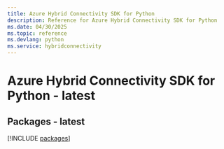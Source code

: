 ```yaml
---
title: Azure Hybrid Connectivity SDK for Python
description: Reference for Azure Hybrid Connectivity SDK for Python
ms.date: 04/30/2025
ms.topic: reference
ms.devlang: python
ms.service: hybridconnectivity
---
```

# Azure Hybrid Connectivity SDK for Python - latest
## Packages - latest
[!INCLUDE [packages](hybrid-connectivity-index.md)]